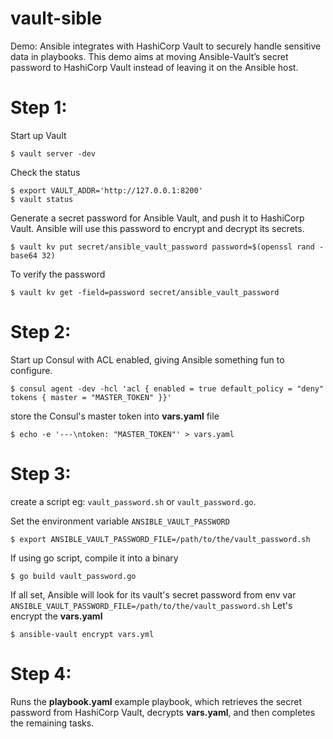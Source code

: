 # vault-sible
Demo: Ansible integrates with HashiCorp Vault to securely handle sensitive data in playbooks.
This demo aims at moving Ansible-Vault’s secret password to HashiCorp Vault instead of leaving it on the Ansible host.

# Step 1:
Start up Vault
```
$ vault server -dev
```
Check the status
```
$ export VAULT_ADDR='http://127.0.0.1:8200'
$ vault status
```
Generate a secret password for Ansible Vault, and push it to HashiCorp Vault.  Ansible will use this password to encrypt and decrypt its secrets.
```
$ vault kv put secret/ansible_vault_password password=$(openssl rand -base64 32)
```
To verify the password
```
$ vault kv get -field=password secret/ansible_vault_password
```

# Step 2:
Start up Consul with ACL enabled, giving Ansible something fun to configure.
```
$ consul agent -dev -hcl 'acl { enabled = true default_policy = "deny" tokens { master = "MASTER_TOKEN" }}'
```
store the Consul's master token into **vars.yaml** file
```
$ echo -e '---\ntoken: "MASTER_TOKEN"' > vars.yaml
```

# Step 3:
create a script eg: `vault_password.sh` or `vault_password.go`. 

Set the environment variable `ANSIBLE_VAULT_PASSWORD`
```
$ export ANSIBLE_VAULT_PASSWORD_FILE=/path/to/the/vault_password.sh
```
If using go script, compile it into a binary
```
$ go build vault_password.go
```
If all set, Ansible will look for its vault's secret password from env var `ANSIBLE_VAULT_PASSWORD_FILE=/path/to/the/vault_password.sh`
Let's encrypt the **vars.yaml**
```
$ ansible-vault encrypt vars.yml
```

# Step 4:
Runs the **playbook.yaml** example playbook, which retrieves the secret password from HashiCorp Vault, decrypts **vars.yaml**, and then completes the remaining tasks.
